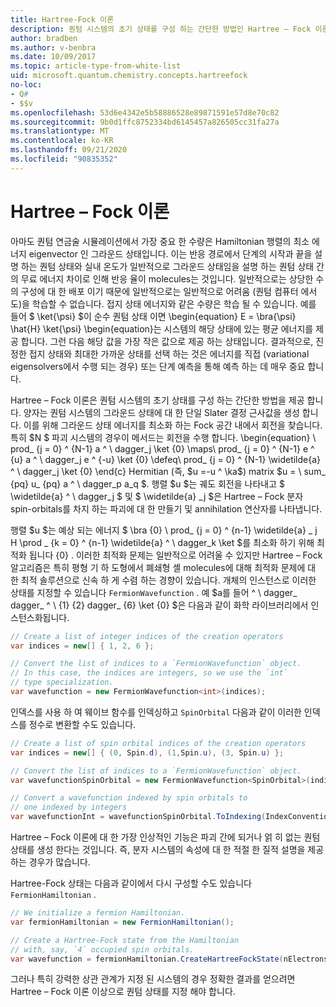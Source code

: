 ```yaml
---
title: Hartree-Fock 이론
description: 퀀텀 시스템의 초기 상태를 구성 하는 간단한 방법인 Hartree – Fock 이론에 대해 알아보세요.
author: bradben
ms.author: v-benbra
ms.date: 10/09/2017
ms.topic: article-type-from-white-list
uid: microsoft.quantum.chemistry.concepts.hartreefock
no-loc:
- Q#
- $$v
ms.openlocfilehash: 53d6e4342e5b58886528e89871591e57d8e70c82
ms.sourcegitcommit: 9b0d1ffc8752334bd6145457a826505cc31fa27a
ms.translationtype: MT
ms.contentlocale: ko-KR
ms.lasthandoff: 09/21/2020
ms.locfileid: "90835352"
---
```

# <a name="hartreefock-theory"></a>Hartree – Fock 이론

아마도 퀀텀 연금술 시뮬레이션에서 가장 중요 한 수량은 Hamiltonian 행렬의 최소 에너지 eigenvector 인 그라운드 상태입니다.
이는 반응 경로에서 단계의 시작과 끝을 설명 하는 퀀텀 상태와 실내 온도가 일반적으로 그라운드 상태임을 설명 하는 퀀텀 상태 간의 무료 에너지 차이로 인해 반응 율이 molecules는 것입니다.
일반적으로는 상당한 수의 구성에 대 한 배포 이기 때문에 일반적으로는 일반적으로 어려움 (퀀텀 컴퓨터 에서도)을 학습할 수 없습니다.
접지 상태 에너지와 같은 수량은 학습 될 수 있습니다.
예를 들어 $ \ket{\psi} $이 순수 퀀텀 상태 이면 \begin{equation} E = \bra{\psi} \hat{H} \ket{\psi} \begin{equation}는 시스템의 해당 상태에 있는 평균 에너지를 제공 합니다.
그런 다음 해당 값을 가장 작은 값으로 제공 하는 상태입니다. 결과적으로, 진정한 접지 상태와 최대한 가까운 상태를 선택 하는 것은 에너지를 직접 (variational eigensolvers에서 수행 되는 경우) 또는 단계 예측을 통해 예측 하는 데 매우 중요 합니다.

Hartree – Fock 이론은 퀀텀 시스템의 초기 상태를 구성 하는 간단한 방법을 제공 합니다. 양자는 퀀텀 시스템의 그라운드 상태에 대 한 단일 Slater 결정 근사값을 생성 합니다. 이를 위해 그라운드 상태 에너지를 최소화 하는 Fock 공간 내에서 회전을 찾습니다. 특히 $N $ 파괴 시스템의 경우이 메서드는 회전을 수행 합니다. \begin{equation} \ prod_ {j = 0} ^ {N-1} a ^ \ dagger_j \ket {0} \maps\ prod_ {j = 0} ^ {N-1} e ^ {u} a ^ \ dagger_j e ^ {-u} \ket {0} \defeq\ prod_ {j = 0} ^ {N-1} \widetilde{a} ^ \ dagger_j \ket {0} \end{c} Hermitian (즉, $u =-u ^ \ka$) matrix $u = \ sum_ {pq} u_ {pq} a ^ \ dagger_p a_q $. 행렬 $u $는 궤도 회전을 나타내고 $ \widetilde{a} ^ \ dagger_j $ 및 $ \widetilde{a} _j $은 Hartree – Fock 분자 spin-orbitals를 차지 하는 파괴에 대 한 만들기 및 annihilation 연산자를 나타냅니다.


행렬 $u $는 예상 되는 에너지 $ \bra {0} \ prod_ {j = 0} ^ {n-1} \widetilde{a} \_ j H \prod \_ {k = 0} ^ {n-1} \widetilde{a} ^ \ dagger_k \ket $를 최소화 하기 위해 최적화 됩니다 {0} . 이러한 최적화 문제는 일반적으로 어려울 수 있지만 Hartree – Fock 알고리즘은 특히 평형 기 하 도형에서 폐쇄형 셸 molecules에 대해 최적화 문제에 대 한 최적 솔루션으로 신속 하 게 수렴 하는 경향이 있습니다. 개체의 인스턴스로 이러한 상태를 지정할 수 있습니다 `FermionWavefunction` . 예 $a를 들어 ^ \ dagger_ dagger_ ^ \ {1} {2} dagger_ {6} \ket {0} $은 다음과 같이 화학 라이브러리에서 인스턴스화됩니다.
```csharp
// Create a list of integer indices of the creation operators
var indices = new[] { 1, 2, 6 };

// Convert the list of indices to a `FermionWavefunction` object.
// In this case, the indices are integers, so we use the `int`
// type specialization.
var wavefunction = new FermionWavefunction<int>(indices);
```
인덱스를 사용 하 여 웨이브 함수를 인덱싱하고 `SpinOrbital` 다음과 같이 이러한 인덱스를 정수로 변환할 수도 있습니다.
```csharp
// Create a list of spin orbital indices of the creation operators
var indices = new[] { (0, Spin.d), (1,Spin.u), (3, Spin.u) };

// Convert the list of indices to a `FermionWavefunction` object.
var wavefunctionSpinOrbital = new FermionWavefunction<SpinOrbital>(indices.ToSpinOrbitals());

// Convert a wavefunction indexed by spin orbitals to
// one indexed by integers
var wavefunctionInt = wavefunctionSpinOrbital.ToIndexing(IndexConvention.UpDown);
```

Hartree – Fock 이론에 대 한 가장 인상적인 기능은 파괴 간에 되거나 얽 히 없는 퀀텀 상태를 생성 한다는 것입니다.
즉, 분자 시스템의 속성에 대 한 적절 한 질적 설명을 제공 하는 경우가 많습니다. 

Hartree-Fock 상태는 다음과 같이에서 다시 구성할 수도 있습니다 `FermionHamiltonian`  .
```csharp
// We initialize a fermion Hamiltonian.
var fermionHamiltonian = new FermionHamiltonian();

// Create a Hartree-Fock state from the Hamiltonian 
// with, say, `4` occupied spin orbitals.
var wavefunction = fermionHamiltonian.CreateHartreeFockState(nElectrons: 4);
```

그러나 특히 강력한 상관 관계가 지정 된 시스템의 경우 정확한 결과를 얻으려면 Hartree – Fock 이론 이상으로 퀀텀 상태를 지정 해야 합니다.
